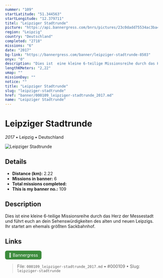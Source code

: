 ```yaml
---
nummer: "109"
startLatitude: "51.344563"
startLongitude: "12.379711"
titel: "Leipziger Stadtrunde"
picture: "https://api.bannergress.com/bnrs/pictures/23c0dadd75534ac3ba400e4b74232da4"
region: "Leipzig"
country: "Deutschland"
completed: "2718"
missions: "6"
date: "2017"
bg-link: "https://bannergress.com/banner/leipziger-stadtrunde-8503"
onyx: "0"
description: "Dies ist  eine kleine 6-teilige Missionsreihe durch das Herz der Messestadt und führt euch an dein Sehenswürdigkeiten des alten und neuen Leipzigs.\nIhr startet am ehemals größten Sackbahnhof."
lengthKMeters: "2,22"
umap: ""
missionDay: ""
notice: ""
title: "Leipziger Stadtrunde"
slug: "leipziger-stadtrunde"
href: "banner/000109_leipziger-stadtrunde_2017.md"
name: "Leipziger Stadtrunde"
---
```

# Leipziger Stadtrunde

*2017* • Leipzig • Deutschland

![Leipziger Stadtrunde](https://api.bannergress.com/bnrs/pictures/23c0dadd75534ac3ba400e4b74232da4)



## Details
- **Distance (km):** 2.22
- **Missions in banner:** 6
- **Total missions completed:** 
- **This is my banner no.:** 109



## Description
Dies ist  eine kleine 6-teilige Missionsreihe durch das Herz der Messestadt und führt euch an dein Sehenswürdigkeiten des alten und neuen Leipzigs.
Ihr startet am ehemals größten Sackbahnhof.



## Links
<a href="https://bannergress.com/banner/leipziger-stadtrunde-8503" target="_blank" style="display:inline-block;margin-right:8px;padding:6px 12px;background:#3c8b3c;color:#fff;text-decoration:none;border-radius:6px;">🔗 Bannergress</a>



> File: `000109_leipziger-stadtrunde_2017.md` • #000109 • Slug: `leipziger-stadtrunde`
